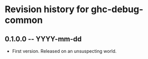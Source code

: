 # Revision history for ghc-debug-common

## 0.1.0.0 -- YYYY-mm-dd

* First version. Released on an unsuspecting world.
